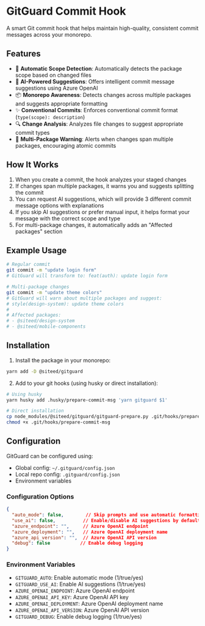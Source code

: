 # GitGuard Commit Hook

A smart Git commit hook that helps maintain high-quality, consistent commit messages across your monorepo.

## Features

- 🎯 **Automatic Scope Detection**: Automatically detects the package scope based on changed files
- 🤖 **AI-Powered Suggestions**: Offers intelligent commit message suggestions using Azure OpenAI
- 📦 **Monorepo Awareness**: Detects changes across multiple packages and suggests appropriate formatting
- ✨ **Conventional Commits**: Enforces conventional commit format (`type(scope): description`)
- 🔍 **Change Analysis**: Analyzes file changes to suggest appropriate commit types
- 🚨 **Multi-Package Warning**: Alerts when changes span multiple packages, encouraging atomic commits

## How It Works

1. When you create a commit, the hook analyzes your staged changes
2. If changes span multiple packages, it warns you and suggests splitting the commit
3. You can request AI suggestions, which will provide 3 different commit message options with explanations
4. If you skip AI suggestions or prefer manual input, it helps format your message with the correct scope and type
5. For multi-package changes, it automatically adds an "Affected packages" section

## Example Usage

```bash
# Regular commit
git commit -m "update login form"
# GitGuard will transform to: feat(auth): update login form

# Multi-package changes
git commit -m "update theme colors"
# GitGuard will warn about multiple packages and suggest:
# style(design-system): update theme colors
#
# Affected packages:
# - @siteed/design-system
# - @siteed/mobile-components
```

## Installation

1. Install the package in your monorepo:
```bash
yarn add -D @siteed/gitguard
```

2. Add to your git hooks (using husky or direct installation):
```bash
# Using husky
yarn husky add .husky/prepare-commit-msg 'yarn gitguard $1'

# Direct installation
cp node_modules/@siteed/gitguard/gitguard-prepare.py .git/hooks/prepare-commit-msg
chmod +x .git/hooks/prepare-commit-msg
```

## Configuration

GitGuard can be configured using:
- Global config: `~/.gitguard/config.json`
- Local repo config: `.gitguard/config.json`
- Environment variables

### Configuration Options

```json
{
  "auto_mode": false,        // Skip prompts and use automatic formatting
  "use_ai": false,          // Enable/disable AI suggestions by default
  "azure_endpoint": "",     // Azure OpenAI endpoint
  "azure_deployment": "",   // Azure OpenAI deployment name
  "azure_api_version": "",  // Azure OpenAI API version
  "debug": false           // Enable debug logging
}
```

### Environment Variables

- `GITGUARD_AUTO`: Enable automatic mode (1/true/yes)
- `GITGUARD_USE_AI`: Enable AI suggestions (1/true/yes)
- `AZURE_OPENAI_ENDPOINT`: Azure OpenAI endpoint
- `AZURE_OPENAI_API_KEY`: Azure OpenAI API key
- `AZURE_OPENAI_DEPLOYMENT`: Azure OpenAI deployment name
- `AZURE_OPENAI_API_VERSION`: Azure OpenAI API version
- `GITGUARD_DEBUG`: Enable debug logging (1/true/yes)
